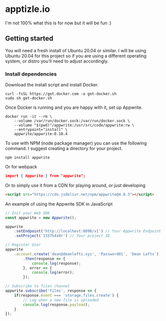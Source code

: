 # apptizle.io

I'm not 100% what this is for now but it will be fun :)

## Getting started

You will need a fresh install of Ubuntu 20.04 or similar. I will be using Ubuntu 20.04 for this project so if you are using a different operating system, or distro you'll need to adjust accordingly.

### Install dependencies

Download the install script and install Docker.

```shell
curl -fsSL https://get.docker.com -o get-docker.sh
sudo sh get-docker.sh
```

Once Docker is running and you are happy with it, set up Appwrite.

```shell
docker run -it --rm \
    --volume /var/run/docker.sock:/var/run/docker.sock \
    --volume "$(pwd)"/appwrite:/usr/src/code/appwrite:rw \
    --entrypoint="install" \
    appwrite/appwrite:0.10.4
```

To use with NPM (node package manager) you can use the following command. I suggest creating a directory for your project.

```shell
npm install appwrite
```

Or for webpack

```json
import { Appwrite } from "appwrite";
```

Or to simply use it from a CDN for playing around, or just developing

```html
<script src="https://cdn.jsdelivr.net/npm/appwrite@4.0.3"></script>
```

An example of using the Appwrite SDK in JavaScript

```javascript
// Init your Web SDK
const appwrite = new Appwrite();

appwrite
    .setEndpoint('http://localhost:8098/v1') // Your Appwrite Endpoint
    .setProject('1337h4x0r') // Your project ID

// Register User
appwrite
    .account.create('dean@deanlofts.xyz', 'Password01', 'Dean Lofts')
        .then(response => {
            console.log(response);
        }, error => {
            console.log(error);
        });

// Subscribe to files channel
appwrite.subscribe('files', response => {
    if(response.event === 'storage.files.create') {
        // Log when a new file is uploaded
        console.log(response.payload);
    }
});
```